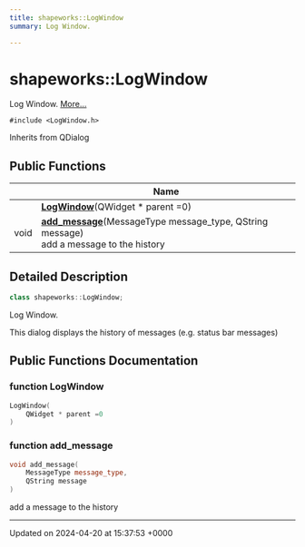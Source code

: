 ```yaml
---
title: shapeworks::LogWindow
summary: Log Window. 

---
```


# shapeworks::LogWindow



Log Window.  [More...](#detailed-description)


`#include <LogWindow.h>`

Inherits from QDialog

## Public Functions

|                | Name           |
| -------------- | -------------- |
| | **[LogWindow](../Classes/classshapeworks_1_1LogWindow.md#function-logwindow)**(QWidget * parent =0) |
| void | **[add_message](../Classes/classshapeworks_1_1LogWindow.md#function-add-message)**(MessageType message_type, QString message)<br>add a message to the history  |

## Detailed Description

```cpp
class shapeworks::LogWindow;
```

Log Window. 

This dialog displays the history of messages (e.g. status bar messages) 

## Public Functions Documentation

### function LogWindow

```cpp
LogWindow(
    QWidget * parent =0
)
```


### function add_message

```cpp
void add_message(
    MessageType message_type,
    QString message
)
```

add a message to the history 

-------------------------------

Updated on 2024-04-20 at 15:37:53 +0000